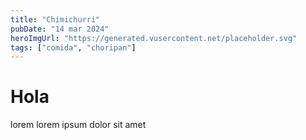 ```yaml
---
title: "Chimichurri"
pubDate: "14 mar 2024"
heroImgUrl: "https://generated.vusercontent.net/placeholder.svg"
tags: ["comida", "choripan"]
---
```


# Hola

lorem lorem ipsum dolor sit amet